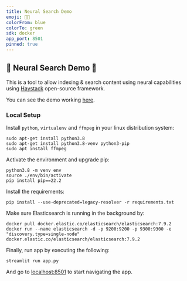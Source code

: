 ```yaml
---
title: Neural Search Demo
emoji: 🧠🔎
colorFrom: blue
colorTo: green
sdk: docker
app_port: 8501
pinned: true
---
```


## 🧠 Neural Search Demo 🔎

This is a tool to allow indexing & search content using neural capabilities using [Haystack](https://haystack.deepset.ai/overview/intro) open-source framework.

You can see the demo working [here](https://huggingface.co/spaces/ugaray96/neural-search).

### Local Setup

Install `python`, `virtualenv` and `ffmpeg` in your linux distribution system:

```shell
sudo apt-get install python3.8
sudo apt-get install python3.8-venv python3-pip
sudo apt install ffmpeg
```

Activate the environment and upgrade pip:

```shell
python3.8 -m venv env
source ./env/bin/activate
pip install pip==22.2
```

Install the requirements:

```shell
pip install --use-deprecated=legacy-resolver -r requirements.txt
```

Make sure Elasticsearch is running in the background by:

```shell
docker pull docker.elastic.co/elasticsearch/elasticsearch:7.9.2
docker run --name elasticsearch -d -p 9200:9200 -p 9300:9300 -e "discovery.type=single-node" docker.elastic.co/elasticsearch/elasticsearch:7.9.2
```

Finally, run app by executing the following:

```shell
streamlit run app.py
```

And go to [localhost:8501](http://localhost:8501/) to start navigating the app.
